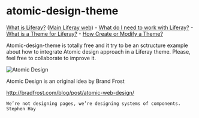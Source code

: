 # atomic-design-theme

<a href="https://dev.liferay.com/discover/portal" target="_blank">What is Liferay?</a> (<a href="http://www.liferay.com" target="_blank">Main Liferay web</a>) - <a href="https://dev.liferay.com/discover/deployment" target="_blank">What do I need to work with Liferay?</a> - <a href="https://dev.liferay.com/participate/liferaypedia/-/wiki/Main/Theme" target="_blank">What is a Theme for Liferay?</a> - <a href="https://dev.liferay.com/develop/tutorials/-/knowledge_base/6-2/creating-a-theme-project-in-the-plugins-sdk" target="_blank">How Create or Modify a Theme?</a>

Atomic-design-theme is totally free and it try to be an sctructure example about how to integrate Atomic design approach in a Liferay theme.
Please, feel free to collaborate to improve it.

![Atomic Design](http://bradfrost.com/wp-content/uploads/2013/06/atomic-design.png)

Atomic Design is an original idea by Brand Frost

http://bradfrost.com/blog/post/atomic-web-design/

```
We’re not designing pages, we’re designing systems of components. 
Stephen Hay
```
